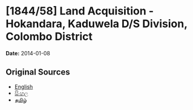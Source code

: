 # [1844/58] Land Acquisition - Hokandara, Kaduwela D/S Division, Colombo District

**Date:** 2014-01-08

## Original Sources

- [English](https://documents.gov.lk/view/extra-gazettes/2014/1/1844-58_E.pdf)
- [සිංහල](https://documents.gov.lk/view/extra-gazettes/2014/1/1844-58_S.pdf)
- [தமிழ்](https://documents.gov.lk/view/extra-gazettes/2014/1/1844-58_T.pdf)

